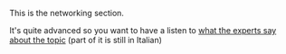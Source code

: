 This is the networking section.

It's quite advanced so you want to have a listen to [what the experts say about the topic](http://wpage.unina.it/rcanonic/didattica/rc/) (part of it is still in Italian)


